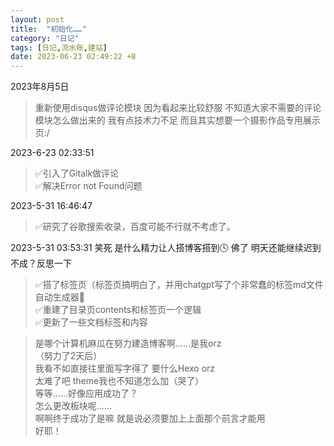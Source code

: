 ```yaml
---
layout: post
title:  "初始化……"
category: "日记"
tags: [日记,流水账,建站]
date: 2023-06-23 02:49:22 +8
---
```

2023年8月5日
> 重新使用disqus做评论模块 因为看起来比较舒服 不知道大家不需要的评论模块怎么做出来的 我有点技术力不足 而且其实想要一个摄影作品专用展示页:/

2023-6-23 02:33:51
> ✅引入了Gitalk做评论<br>✅解决Error not Found问题

2023-5-31 16:46:47
> ✅研究了谷歌搜索收录，百度可能不行就不考虑了。

2023-5-31 03:53:31 笑死 是什么精力让人搭博客搭到🕓 佛了 明天还能继续迟到不成？反思一下
> ✅搭了标签页（标签页搞明白了，并用chatgpt写了个非常蠢的标签md文件自动生成器🤡<br>✅重建了目录页contents和标签页一个逻辑<br>✅更新了一些文档标签和内容
 
 


>是哪个计算机麻瓜在努力建造博客啊……是我orz <br>
（努力了2天后）<br>
我看不如直接往里面写字得了 要什么Hexo orz<br>
太难了吧 theme我也不知道怎么加（哭了）<br>
等等……好像应用成功了？<br>
怎么更改板块呢……<br>
啊啊终于成功了是嘛 就是说必须要加上上面那个前言才能用<br>
好耶！